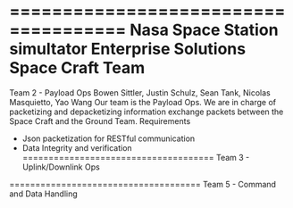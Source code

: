 =====================================
Nasa Space Station simultator
Enterprise Solutions
Space Craft Team
=====================================
Team 2 - Payload Ops
Bowen Sittler, Justin Schulz, Sean Tank, Nicolas Masquietto, Yao Wang
Our team is the Payload Ops. We are in charge of packetizing and depacketizing information exchange packets between the Space Craft and the Ground Team.
Requirements
- Json packetization for RESTful communication
- Data Integrity and verification
=====================================
Team 3 - Uplink/Downlink Ops




=====================================
Team 5 - Command and Data Handling
